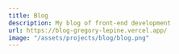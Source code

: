```yaml
---
title: Blog
description: My blog of front-end development
url: https://blog-gregory-lepine.vercel.app/
image: "/assets/projects/blog/blog.png"
---
```

